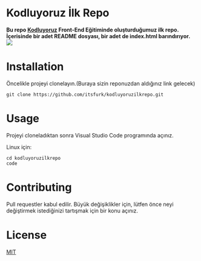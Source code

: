 # Kodluyoruz İlk Repo

**Bu repo [Kodluyoruz](https://www.kodluyoruz.org) Front-End Eğitiminde oluşturduğumuz ilk repo. İçerisinde bir adet README dosyası, bir adet de index.html barındırıyor.**
![](https://avatars.githubusercontent.com/u/30476529?s=200&v=4)
# Installation
Öncelikle projeyi clonelayın.(Buraya sizin reponuzdan aldığınız link   gelecek)

    git clone https://github.com/itsfurk/kodluyoruzilkrepo.git

# Usage
Projeyi cloneladıktan sonra Visual Studio Code programında açınız.

Linux için:

    cd kodluyoruzilkrepo
    code 
# Contributing 
Pull requestler kabul edilir. Büyük değişiklikler için, lütfen önce neyi değiştirmek istediğinizi tartışmak için bir konu açınız.

# License 
[MIT](https://choosealicense.com/licenses/mit/)







